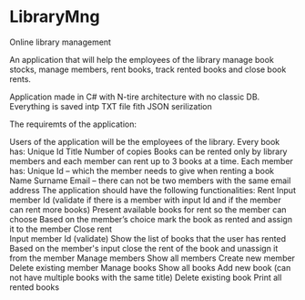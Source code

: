 # LibraryMng
Online library management


An application that will help the employees of the library manage book stocks, manage members, rent books, track rented books and close book rents.

Application made in C# with N-tire architecture with no classic DB. Everything is saved intp TXT file fith JSON serilization

The requiremts of the application:

Users of the application will be the employees of the library. 
Every book has:
Unique Id
Title
Number of copies
Books can be rented only by library members and each member can rent up to 3 books at a time. 
Each member has: 
Unique Id – which the member needs to give when renting a book
Name
Surname
Email – there can not be two members with the same email address
The application should have the following functionalities: 
Rent
Input member Id (validate if there is a member with input Id and if the member can rent more books)
Present available books for rent so the member can choose
Based on the member’s choice mark the book as rented and assign it to the member
Close rent	
Input member Id (validate)
Show the list of books that the user has rented
Based on the member's input close the rent of the book and unassign it from the member
Manage members
Show all members
Create new member
Delete existing member
Manage books
Show all books
Add new book (can not have multiple books with the same title)
Delete existing book
Print all rented books


